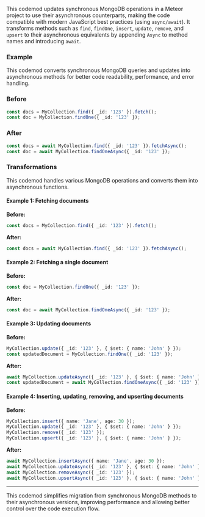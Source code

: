 

This codemod updates synchronous MongoDB operations in a Meteor project to use their asynchronous counterparts, making the code compatible with modern JavaScript best practices (using `async/await`). It transforms methods such as `find`, `findOne`, `insert`, `update`, `remove`, and `upsert` to their asynchronous equivalents by appending `Async` to method names and introducing `await`.

### Example

This codemod converts synchronous MongoDB queries and updates into asynchronous methods for better code readability, performance, and error handling.

### Before

```ts
const docs = MyCollection.find({ _id: '123' }).fetch();
const doc = MyCollection.findOne({ _id: '123' });
```

### After

```ts
const docs = await MyCollection.find({ _id: '123' }).fetchAsync();
const doc = await MyCollection.findOneAsync({ _id: '123' });
```

### Transformations

This codemod handles various MongoDB operations and converts them into asynchronous functions.

#### Example 1: Fetching documents

**Before:**

```ts
const docs = MyCollection.find({ _id: '123' }).fetch();
```

**After:**

```ts
const docs = await MyCollection.find({ _id: '123' }).fetchAsync();
```

#### Example 2: Fetching a single document

**Before:**

```ts
const doc = MyCollection.findOne({ _id: '123' });
```

**After:**

```ts
const doc = await MyCollection.findOneAsync({ _id: '123' });
```

#### Example 3: Updating documents

**Before:**

```ts
MyCollection.update({ _id: '123' }, { $set: { name: 'John' } });
const updatedDocument = MyCollection.findOne({ _id: '123' });
```

**After:**

```ts
await MyCollection.updateAsync({ _id: '123' }, { $set: { name: 'John' } });
const updatedDocument = await MyCollection.findOneAsync({ _id: '123' });
```

#### Example 4: Inserting, updating, removing, and upserting documents

**Before:**

```ts
MyCollection.insert({ name: 'Jane', age: 30 });
MyCollection.update({ _id: '123' }, { $set: { name: 'John' } });
MyCollection.remove({ _id: '123' });
MyCollection.upsert({ _id: '123' }, { $set: { name: 'John' } });
```

**After:**

```ts
await MyCollection.insertAsync({ name: 'Jane', age: 30 });
await MyCollection.updateAsync({ _id: '123' }, { $set: { name: 'John' } });
await MyCollection.removeAsync({ _id: '123' });
await MyCollection.upsertAsync({ _id: '123' }, { $set: { name: 'John' } });
```

---

This codemod simplifies migration from synchronous MongoDB methods to their asynchronous versions, improving performance and allowing better control over the code execution flow.